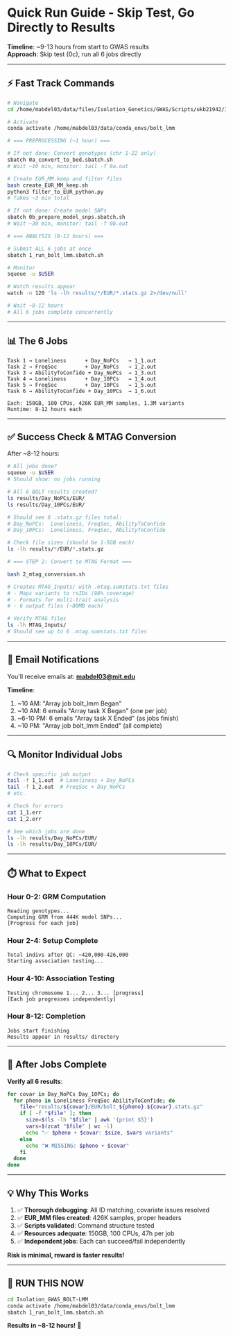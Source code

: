 # Quick Run Guide - Skip Test, Go Directly to Results

**Timeline**: ~9-13 hours from start to GWAS results  
**Approach**: Skip test (0c), run all 6 jobs directly

---

## ⚡ Fast Track Commands

```bash
# Navigate
cd /home/mabdel03/data/files/Isolation_Genetics/GWAS/Scripts/ukb21942/Isolation_GWAS_BOLT-LMM

# Activate
conda activate /home/mabdel03/data/conda_envs/bolt_lmm

# === PREPROCESSING (~1 hour) ===

# If not done: Convert genotypes (chr 1-22 only)
sbatch 0a_convert_to_bed.sbatch.sh
# Wait ~10 min, monitor: tail -f 0a.out

# Create EUR_MM.keep and filter files
bash create_EUR_MM_keep.sh
python3 filter_to_EUR_python.py
# Takes ~3 min total

# If not done: Create model SNPs
sbatch 0b_prepare_model_snps.sbatch.sh  
# Wait ~30 min, monitor: tail -f 0b.out

# === ANALYSIS (8-12 hours) ===

# Submit ALL 6 jobs at once
sbatch 1_run_bolt_lmm.sbatch.sh

# Monitor
squeue -u $USER

# Watch results appear
watch -n 120 'ls -lh results/*/EUR/*.stats.gz 2>/dev/null'

# Wait ~8-12 hours
# All 6 jobs complete concurrently
```

---

## 📊 The 6 Jobs

```
Task 1 → Loneliness      + Day_NoPCs   → 1_1.out
Task 2 → FreqSoc         + Day_NoPCs   → 1_2.out
Task 3 → AbilityToConfide + Day_NoPCs  → 1_3.out
Task 4 → Loneliness      + Day_10PCs   → 1_4.out
Task 5 → FreqSoc         + Day_10PCs   → 1_5.out
Task 6 → AbilityToConfide + Day_10PCs  → 1_6.out

Each: 150GB, 100 CPUs, 426K EUR_MM samples, 1.3M variants
Runtime: 8-12 hours each
```

---

## ✅ Success Check & MTAG Conversion

After ~8-12 hours:

```bash
# All jobs done?
squeue -u $USER
# Should show: no jobs running

# All 6 BOLT results created?
ls results/Day_NoPCs/EUR/
ls results/Day_10PCs/EUR/

# Should see 6 .stats.gz files total:
# Day_NoPCs:  Loneliness, FreqSoc, AbilityToConfide
# Day_10PCs:  Loneliness, FreqSoc, AbilityToConfide

# Check file sizes (should be 1-5GB each)
ls -lh results/*/EUR/*.stats.gz

# === STEP 2: Convert to MTAG Format ===

bash 2_mtag_conversion.sh

# Creates MTAG_Inputs/ with .mtag.sumstats.txt files
# - Maps variants to rsIDs (98% coverage)
# - Formats for multi-trait analysis
# - 6 output files (~80MB each)

# Verify MTAG files
ls -lh MTAG_Inputs/
# Should see up to 6 .mtag.sumstats.txt files
```

---

## 📧 Email Notifications

You'll receive emails at: **mabdel03@mit.edu**

**Timeline**:
1. ~10 AM: "Array job bolt_lmm Began"
2. ~10 AM: 6 emails "Array task X Began" (one per job)
3. ~6-10 PM: 6 emails "Array task X Ended" (as jobs finish)
4. ~10 PM: "Array job bolt_lmm Ended" (all complete)

---

## 🔍 Monitor Individual Jobs

```bash
# Check specific job output
tail -f 1_1.out  # Loneliness + Day_NoPCs
tail -f 1_2.out  # FreqSoc + Day_NoPCs
# etc.

# Check for errors
cat 1_1.err
cat 1_2.err

# See which jobs are done
ls -lh results/Day_NoPCs/EUR/
ls -lh results/Day_10PCs/EUR/
```

---

## ⏱️ What to Expect

### Hour 0-2: GRM Computation
```
Reading genotypes...
Computing GRM from 444K model SNPs...
[Progress for each job]
```

### Hour 2-4: Setup Complete
```
Total indivs after QC: ~420,000-426,000
Starting association testing...
```

### Hour 4-10: Association Testing
```
Testing chromosome 1... 2... 3... [progress]
[Each job progresses independently]
```

### Hour 8-12: Completion
```
Jobs start finishing
Results appear in results/ directory
```

---

## 🎯 After Jobs Complete

**Verify all 6 results**:
```bash
for covar in Day_NoPCs Day_10PCs; do
  for pheno in Loneliness FreqSoc AbilityToConfide; do
    file="results/${covar}/EUR/bolt_${pheno}.${covar}.stats.gz"
    if [ -f "$file" ]; then
      size=$(ls -lh "$file" | awk '{print $5}')
      vars=$(zcat "$file" | wc -l)
      echo "✅ $pheno + $covar: $size, $vars variants"
    else
      echo "❌ MISSING: $pheno + $covar"
    fi
  done
done
```

---

## 💡 Why This Works

1. ✅ **Thorough debugging**: All ID matching, covariate issues resolved
2. ✅ **EUR_MM files created**: 426K samples, proper headers
3. ✅ **Scripts validated**: Command structure tested
4. ✅ **Resources adequate**: 150GB, 100 CPUs, 47h per job
5. ✅ **Independent jobs**: Each can succeed/fail independently

**Risk is minimal, reward is faster results!**

---

## 🚀 RUN THIS NOW

```bash
cd Isolation_GWAS_BOLT-LMM
conda activate /home/mabdel03/data/conda_envs/bolt_lmm
sbatch 1_run_bolt_lmm.sbatch.sh
```

**Results in ~8-12 hours!** 🎯

